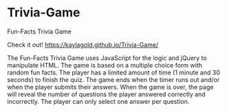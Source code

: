 # Trivia-Game
Fun-Facts Trivia Game 

Check it out! https://kaylagold.github.io/Trivia-Game/

The Fun-Facts Trivia Game uses JavaScript for the logic and jQuery to manipulate HTML.
The game is based on a multiple choice form with random fun facts.
The player has a limited amount of time (1 minute and 30 seconds) to finish the quiz.
The game ends when the timer runs out and/or when the player submits their answers.
When the game is over, the page will reveal the number of questions the player answered correctly and incorrectly.
The player can only select one answer per question.

